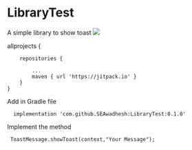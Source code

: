 # LibraryTest
A simple library to show toast
[![](https://jitpack.io/v/SEAwadhesh/LibraryTest.svg)](https://jitpack.io/#SEAwadhesh/LibraryTest)


allprojects {

		repositories {
		
			...
			maven { url 'https://jitpack.io' }
		}
	}
  
  
  Add in Gradle file
  
      implementation 'com.github.SEAwadhesh:LibraryTest:0.1.0'
      
  Implement the method
   
     ToastMessage.showToast(context,"Your Message");

